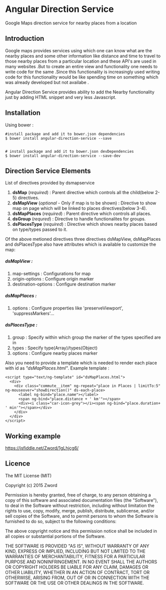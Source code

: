 # Angular Direction Service
Google Maps direction service for nearby places from a location

## Introduction

Google maps provides services using which one can know what are the nearby places and some other information like distance and time to travel to those nearby places from a particular location and these API's are used in many websites .But to create an entire view and functionality one needs to write code for the same .Since this functionality is increasingly used writing code for this functionality would be like spending time on something which was already developed but not availabe .

Angular Direction Service provides ability to add the Nearby functionality just by adding HTML snippet and very less Javascript.

## Installation

Using bower :

    #install package and add it to bower.json dependencies
    $ bower install angular-direction-service --save


    # install package and add it to bower.json devDependencies
    $ bower install angular-direction-service --save-dev
    
## Direction Service Elements

List of directives provided by dsmapservice

  1. **dsMap** (*required*) : Parent directive which controls all the child(below 2-5) directives.
  2. **dsMapView** (*optional* - Only if map is to be shown) : Directive to show map on page which will be linked to places directives(below 3-4).
  3. **dsMapPlaces** (*required*) : Parent directive which controls all places.
  4. **dsGroup** (*requred*) : Directive to handle functionalites for groups.
  5. **dsPlacesType** (*required*) : Directive which shows nearby places based on type/types passed to it.

Of the above metioned directives three directives dsMapView, dsMapPlaces and dsPlacesType also have attributes which is available to customize the map:

##### dsMapView :

  1. map-settings : Configurations for map
  2. origin-options : Configure origin marker
  3. destination-options : Configure destination marker

##### dsMapPlaces :

  1. options : Configure properties like 'preserveViewport', 'suppressMarkers'...

##### dsPlacesType :

  1. group : Specify within which group the marker of the types specified are in
  2. types : Specify type(Array)/types(Object)
  3. options : Configure nearby places marker

Also you need to provide a template which is needed to render each place with id as *"dsMapPlaces.html"*. Example template :

    <script type="text/ng-template" id="dsMapPlaces.html">
      <div>
        <div class="commute__item" ng-repeat="place in Places | limitTo:5" ng-mouseover="showDirection()" ds-each-place>
          <label ng-bind="place.name"></label>
          <span ng-bind="place.distance + ' km'"></span>
          <div><i class="car-icon-grey"></i><span ng-bind="place.duration+ ' min'"></span></div>
        </div>
      </div>
    </script>

## Working example

https://jsfiddle.net/Zword/1gLhjcg6/

## Licence

The MIT License (MIT)

Copyright (c) 2015 Zword

Permission is hereby granted, free of charge, to any person obtaining a copy
of this software and associated documentation files (the "Software"), to deal
in the Software without restriction, including without limitation the rights
to use, copy, modify, merge, publish, distribute, sublicense, and/or sell
copies of the Software, and to permit persons to whom the Software is
furnished to do so, subject to the following conditions:

The above copyright notice and this permission notice shall be included in all
copies or substantial portions of the Software.

THE SOFTWARE IS PROVIDED "AS IS", WITHOUT WARRANTY OF ANY KIND, EXPRESS OR
IMPLIED, INCLUDING BUT NOT LIMITED TO THE WARRANTIES OF MERCHANTABILITY,
FITNESS FOR A PARTICULAR PURPOSE AND NONINFRINGEMENT. IN NO EVENT SHALL THE
AUTHORS OR COPYRIGHT HOLDERS BE LIABLE FOR ANY CLAIM, DAMAGES OR OTHER
LIABILITY, WHETHER IN AN ACTION OF CONTRACT, TORT OR OTHERWISE, ARISING FROM,
OUT OF OR IN CONNECTION WITH THE SOFTWARE OR THE USE OR OTHER DEALINGS IN THE
SOFTWARE.
